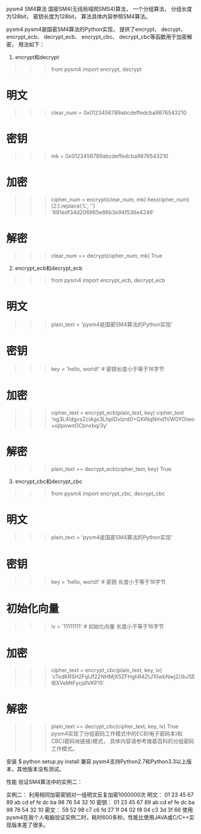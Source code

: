 pysm4
SM4算法
国密SM4(无线局域网SMS4)算法， 一个分组算法， 分组长度为128bit， 密钥长度为128bit， 算法具体内容参照SM4算法。

pysm4
pysm4是国密SM4算法的Python实现， 提供了encrypt、 decrypt、 encrypt_ecb、 decrypt_ecb、 encrypt_cbc、 decrypt_cbc等函数用于加密解密， 用法如下：

1. encrypt和decrypt
>>> from pysm4 import encrypt, decrypt
# 明文
>>> clear_num = 0x0123456789abcdeffedcba9876543210
# 密钥
>>> mk = 0x0123456789abcdeffedcba9876543210
# 加密
>>> cipher_num = encrypt(clear_num, mk)
>>> hex(cipher_num)[2:].replace('L', '')
'681edf34d206965e86b3e94f536e4246'
# 解密
>>> clear_num == decrypt(cipher_num, mk)
True
2. encrypt_ecb和decrypt_ecb
>>> from pysm4 import encrypt_ecb, decrypt_ecb
# 明文
>>> plain_text = 'pysm4是国密SM4算法的Python实现'
# 密钥
>>> key = 'hello, world!'  # 密钥长度小于等于16字节
# 加密
>>> cipher_text = encrypt_ecb(plain_text, key)
>>> cipher_text
'ng3L4ldgvsZciAgx3LhplDvIzrd0+GXiNqNmd1VW0YOlwo+ojtpownOCbnxbq/3y'
# 解密
>>> plain_text == decrypt_ecb(cipher_text, key)
True
3. encrypt_cbc和decrypt_cbc
>>> from pysm4 import encrypt_cbc, decrypt_cbc
# 明文
>>> plain_text = 'pysm4是国密SM4算法的Python实现'
# 密钥
>>> key = 'hello, world!'  # 密钥 长度小于等于16字节
# 初始化向量
>>> iv = '11111111'        # 初始化向量  长度小于等于16字节
# 加密
>>> cipher_text = encrypt_cbc(plain_text, key, iv)
'cTsdKRSH2FqIJf22NHMjX5ZFHghR4ZtJ10wbNwj2//bJSElBXVeMtFycjdlVKP15'
# 解密
>>> plain_text == decrypt_cbc(cipher_text, key, iv)
True
pysm4实现了分组密码工作模式中的ECB(电子密码本)和CBC(密码块链接)模式， 具体内容请参考维基百科的分组密码工作模式。

安装
$ python setup.py install
兼容
pysm4支持Python2.7和Python3.3以上版本，其他版本没有测试。

性能
验证SM4算法中的实例二：

实例二： 利用相同加密密钥对一组明文反复加密1000000次
明文： 01 23 45 67 89 ab cd ef fe dc ba 98 76 54 32 10
密钥： 01 23 45 67 89 ab cd ef fe dc ba 98 76 54 32 10 
密文： 59 52 98 c7 c6 fd 27 1f 04 02 f8 04 c3 3d 3f 66
使用pysm4在我个人电脑验证实例二时，耗时600多秒。性能比使用JAVA或C/C++实现版本差了很多。